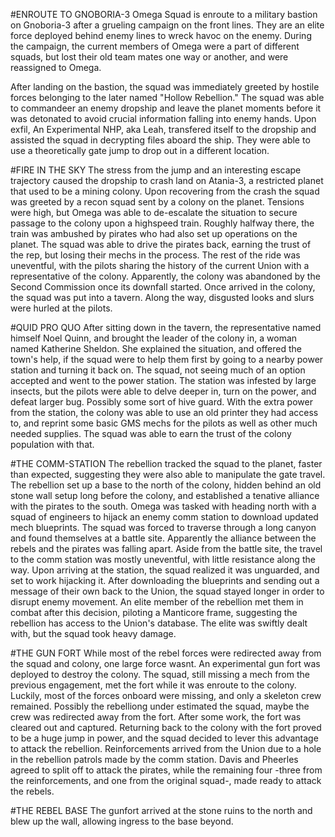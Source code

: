 #ENROUTE TO GNOBORIA-3
  Omega Squad is enroute to a military bastion on Gnoboria-3 after a grueling campaign on the front lines. They are an elite force deployed behind enemy lines to wreck havoc on the enemy. During the campaign, the current members of Omega were a part of different squads, but lost their old team mates one way or another, and were reassigned to Omega.

  After landing on the bastion, the squad was immediately greeted by hostile forces belonging to the later named "Hollow Rebellion." The squad was able to commandeer an enemy dropship and leave the planet moments before it was detonated to avoid crucial information falling into enemy hands. Upon exfil, An Experimental NHP, aka Leah, transfered itself to the dropship and assisted the squad in decrypting files aboard the ship. They were able to use a theoretically gate jump to drop out in a different location.

#FIRE IN THE SKY
  The stress from the jump and an interesting escape trajectory caused the dropship to crash land on Atania-3, a restricted planet that used to be a mining colony. Upon recovering from the crash the squad was greeted by a recon squad sent by a colony on the planet. Tensions were high, but Omega was able to de-escalate the situation to secure passage to the colony upon a highspeed train.
  Roughly halfway there, the train was ambushed by pirates who had also set up operations on the planet. The squad was able to drive the pirates back, earning the trust of the rep, but losing their mechs in the process.
  The rest of the ride was uneventful, with the pilots sharing the history of the current Union with a representative of the colony. Apparently, the colony was abandoned by the Second Commission once its downfall started.
  Once arrived in the colony, the squad was put into a tavern. Along the way, disgusted looks and slurs were hurled at the pilots.
  
#QUID PRO QUO
  After sitting down in the tavern, the representative named himself Noel Quinn, and brought the leader of the colony in, a woman named Katherine Sheldon. She explained the situation, and offered the town's help, if the squad were to help them first by going to a nearby power station and turning it back on.
  The squad, not seeing much of an option accepted and went to the power station. The station was infested by large insects, but the pilots were able to delve deeper in, turn on the power, and defeat larger bug. Possibly some sort of hive guard.
  With the extra power from the station, the colony was able to use an old printer they had access to, and reprint some basic GMS mechs for the pilots as well as other much needed supplies. The squad was able to earn the trust of the colony population with that.
  
#THE COMM-STATION
  The rebellion tracked the squad to the planet, faster than expected, suggesting they were also able to manipulate the gate travel. The rebellion set up a base to the north of the colony, hidden behind an old stone wall setup long before the colony, and established a tenative alliance with the pirates to the south.
  Omega was tasked with heading north with a squad of engineers to hijack an enemy comm station to download updated mech blueprints. The squad was forced to traverse through a long canyon and found themselves at a battle site. Apparently the alliance between the rebels and the pirates was falling apart.
  Aside from the battle site, the travel to the comm station was mostly uneventful, with little resistance along the way. Upon arriving at the station, the squad realized it was unguarded, and set to work hijacking it. After downloading the blueprints and sending out a message of their own back to the Union, the squad stayed longer in order to disrupt enemy movement. An elite member of the rebellion met them in combat after this decision, piloting a Manticore frame, suggesting the rebellion has access to the Union's database. The elite was swiftly dealt with, but the squad took heavy damage.
  
#THE GUN FORT
  While most of the rebel forces were redirected away from the squad and colony, one large force wasnt. An experimental gun fort was deployed to destroy the colony. The squad, still missing a mech from the previous engagement, met the fort while it was enroute to the colony. Luckily, most of the forces onboard were missing, and only a skeleton crew remained. Possibly the rebelliong under estimated the squad, maybe the crew was redirected away from the fort. After some work, the fort was cleared out and captured.
  Returning back to the colony with the fort proved to be a huge jump in power, and the squad decided to lever this advantage to attack the rebellion. Reinforcements arrived from the Union due to a hole in the rebellion patrols made by the comm station. Davis and Pheerles agreed to split off to attack the pirates, while the remaining four -three from the reinforcements, and one from the original squad-, made ready to attack the rebels.
  
#THE REBEL BASE
  The gunfort arrived at the stone ruins to the north and blew up the wall, allowing ingress to the base beyond.
